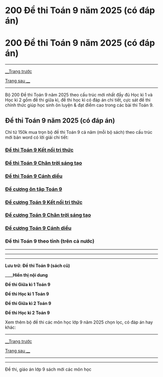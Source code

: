 # 200 Đề thi Toán 9 năm 2025 (có đáp án)

# 200 Đề thi Toán 9 năm 2025 (có đáp án)

* * *

[__Trang trước](https://vietjack.com/de-kiem-tra-lop-9/index.jsp)

[Trang sau __](https://vietjack.com/de-kiem-tra-lop-9/de-thi-giua-ki-1-toan-lop-9-co-dap-an-2021.jsp)

* * *

Bộ 200 Đề thi Toán 9 năm 2025 theo cấu trúc mới nhất đầy đủ Học kì 1 và Học kì 2 gồm đề thi giữa kì, đề thi học kì có đáp án chi tiết, cực sát đề thi chính thức giúp học sinh ôn luyện & đạt điểm cao trong các bài thi Toán 9.

## Đề thi Toán 9 năm 2025 (có đáp án)

Chỉ từ 150k mua trọn bộ đề thi Toán 9 cả năm (mỗi bộ sách) theo cấu trúc mới bản word có lời giải chi tiết:

### [**Đề thi Toán 9 Kết nối tri thức**](https://vietjack.com/de-kiem-tra-lop-9/de-thi-toan-9-ket-noi-tri-thuc.jsp)

### [**Đề thi Toán 9 Chân trời sáng tạo**](https://vietjack.com/de-kiem-tra-lop-9/de-thi-toan-9-chan-troi-sang-tao.jsp)

### [**Đề thi Toán 9 Cánh diều**](https://vietjack.com/de-kiem-tra-lop-9/de-thi-toan-9-canh-dieu.jsp)

### [**Đề cương ôn tập Toán 9**](https://vietjack.com/de-kiem-tra-lop-9/de-cuong-toan-lop-9.jsp)

### [**Đề cương Toán 9 Kết nối tri thức**](https://vietjack.com/de-kiem-tra-lop-9/de-cuong-toan-lop-9-ket-noi-tri-thuc.jsp)

### [**Đề cương Toán 9 Chân trời sáng tạo**](https://vietjack.com/de-kiem-tra-lop-9/de-cuong-toan-lop-9-chan-troi-sang-tao.jsp)

### [**Đề cương Toán 9 Cánh diều**](https://vietjack.com/de-kiem-tra-lop-9/de-cuong-toan-lop-9-canh-dieu.jsp)

### Đề thi Toán 9 theo tỉnh (trên cả nước)

* * *

* * *

* * *

**Lưu trữ: Đề thi Toán 9 (sách cũ)**

____**Hiển thị nội dung**

**Đề thi Giữa kì 1 Toán 9**

**Đề thi Học kì 1 Toán 9**

**Đề thi Giữa kì 2 Toán 9**

**Đề thi Học kì 2 Toán 9**

Xem thêm bộ đề thi các môn học lớp 9 năm 2025 chọn lọc, có đáp án hay khác:

* * *

[__Trang trước](https://vietjack.com/de-kiem-tra-lop-9/index.jsp)

[Trang sau __](https://vietjack.com/de-kiem-tra-lop-9/de-thi-giua-ki-1-toan-lop-9-co-dap-an-2021.jsp)

* * *

* * *

Đề thi, giáo án lớp 9 sách mới các môn học
